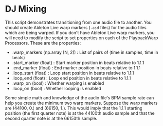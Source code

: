 # DJ Mixing

This script demonstrates transitioning from one audio file to another. You should create Ableton Live warp markers (`.asd` files) for the audio files which are being warped. If you don't have Ableton Live warp markers, you will need to modify the script to set properties on each of the PlaybackWarp Processors. These are the properties:

* .warp_markers (np.array [N, 2]) : List of pairs of (time in samples, time in beats)
* .start_marker (float) : Start marker position in beats relative to 1.1.1
* .end_marker (float) : End marker position in beats relative to 1.1.1
* .loop_start (float) : Loop start position in beats relative to 1.1.1
* .loop_end (float) : Loop end position in beats relative to 1.1.1
* .warp_on (bool) : Whether warping is enabled
* .loop_on (bool) : Whether looping is enabled

Some simple math and knowledge of the audio file's BPM sample rate can help you create the minimum two warp markers. Suppose the warp markers are (44100, 0.) and (66150, 1.). This would imply that the 1.1.1 starting position (the first quarter note) is at the 44100th audio sample and that the second quarter note is at the 66150th sample.